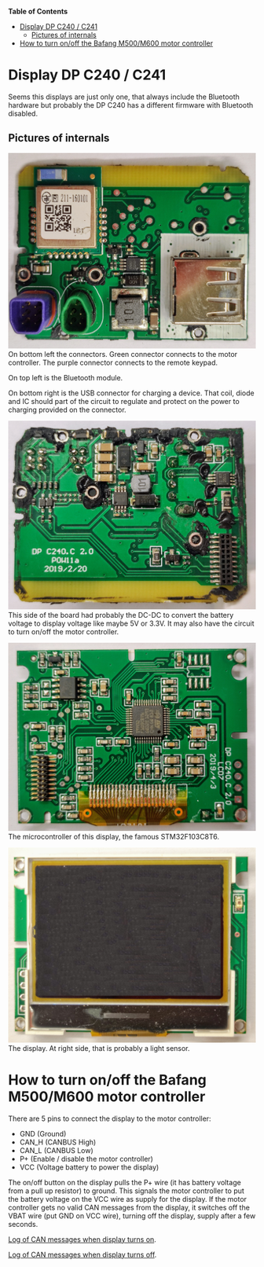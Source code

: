 **Table of Contents**
- [Display DP C240 / C241](#display-dp-c240--c241)
  - [Pictures of internals](#pictures-of-internals)
- [How to turn on/off the Bafang M500/M600 motor controller](#how-to-turn-onoff-the-bafang-m500m600-motor-controller)

# Display DP C240 / C241

Seems this displays are just only one, that always include the Bluetooth hardware but probably the DP C240 has a different firmware with Bluetooth disabled.

## Pictures of internals

![](Display/DP_C240_241/DP-C241C-01.jpg)<br>
On bottom left the connectors. Green connector connects to the motor controller. The purple connector connects to the remote keypad.

On top left is the Bluetooth module.

On bottom right is the USB connector for charging a device. That coil, diode and IC should part of the circuit to regulate and protect on the power to charging provided on the connector.

![](Display/DP_C240_241/DP-C241C-02.jpg)<br>
This side of the board had probably the DC-DC to convert the battery voltage to display voltage like maybe 5V or 3.3V. It may also have the circuit to turn on/off the motor controller.

![](Display/DP_C240_241/DP-C241C-03.jpg)<br>
The microcontroller of this display, the famous STM32F103C8T6.

![](Display/DP_C240_241/DP-C241C-04.jpg)<br>
The display. At right side, that is probably a light sensor.

# How to turn on/off the Bafang M500/M600 motor controller

There are 5 pins to connect the display to the motor controller:
- GND (Ground)
- CAN_H (CANBUS High)
- CAN_L (CANBUS Low)
- P+ (Enable / disable the motor controller)
- VCC (Voltage battery to power the display)

The on/off button on the display pulls the P+ wire (it has battery voltage from a pull up resistor) to ground. This signals the motor controller to put the battery voltage on the VCC wire as supply for the display. If the motor controller gets no valid CAN messages from the display, it switches off the VBAT wire (put GND on VCC wire), turning off the display, supply after a few seconds.

[Log of CAN messages when display turns on](Display/DP_C240_241/CAN_stop_sequence.txt).

[Log of CAN messages when display turns off](Display/DP_C240_241/CAN_stop_sequence.txt).

